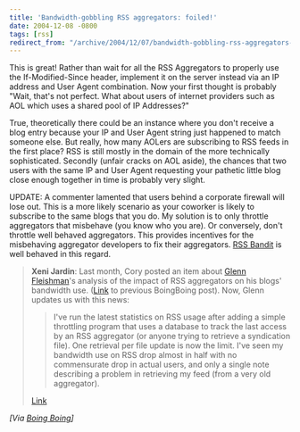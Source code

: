 ```yaml
---
title: 'Bandwidth-gobbling RSS aggregators: foiled!'
date: 2004-12-08 -0800
tags: [rss]
redirect_from: "/archive/2004/12/07/bandwidth-gobbling-rss-aggregators-foiled.aspx/"
---
```


This is great! Rather than wait for all the RSS Aggregators to properly
use the If-Modified-Since header, implement it on the server instead via
an IP address and User Agent combination. Now your first thought is
probably "Wait, that's not perfect. What about users of internet
providers such as AOL which uses a shared pool of IP Addresses?"

True, theoretically there could be an instance where you don't receive a
blog entry because your IP and User Agent string just happened to match
someone else. But really, how many AOLers are subscribing to RSS feeds
in the first place? RSS is still mostly in the domain of the more
technically sophisticated. Secondly (unfair cracks on AOL aside), the
chances that two users with the same IP and User Agent requesting your
pathetic little blog close enough together in time is probably very
slight.

UPDATE: A commenter lamented that users behind a corporate firewall will
lose out. This is a more likely scenario as your coworker is likely to
subscribe to the same blogs that you do. My solution is to only throttle
aggregators that misbehave (you know who you are). Or conversely, don't
throttle well behaved aggregators. This provides incentives for the
misbehaving aggregator developers to fix their aggregators. [RSS
Bandit](http://www.rssbandit.org/) is well behaved in this regard.

> **Xeni Jardin**: Last month, Cory posted an item about [Glenn
> Fleishman](http://blog.glennf.com)'s analysis of the impact of RSS
> aggregators on his blogs' bandwidth use.
> ([Link](http://www.boingboing.net/2004/11/14/badly_behaved_rss_re.html)
> to previous BoingBoing post). Now, Glenn updates us with this news:
>
> > I've run the latest statistics on RSS usage after adding a simple
> > throttling program that uses a database to track the last access by
> > an RSS aggregator (or anyone trying to retrieve a syndication file).
> > One retrieval per file update is now the limit. I've seen my
> > bandwidth use on RSS drop almost in half with no commensurate drop
> > in actual users, and only a single note describing a problem in
> > retrieving my feed (from a very old aggregator).
>
> [Link](http://blog.glennf.com/mtarchives/004540.html)

*[Via [Boing
Boing](http://www.boingboing.net/2004/12/07/bandwidthgobbling_rs.html)]*

